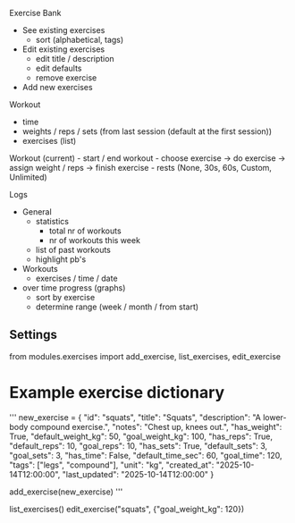 Exercise Bank
- See existing exercises
	- sort (alphabetical, tags)
- Edit existing exercises
	- edit title / description
	- edit defaults
	- remove exercise
- Add new exercises

Workout
- time
- weights / reps / sets (from last session (default at the first session))
- exercises (list)

Workout (current)
	- start / end workout
    - choose exercise -> do exercise -> assign weight / reps -> finish exercise
    - rests (None, 30s, 60s, Custom, Unlimited)


Logs
- General
    - statistics
        - total nr of workouts
        - nr of workouts this week
    - list of past workouts
    - highlight pb's
- Workouts
    - exercises / time / date
- over time progress (graphs)
	- sort by exercise
	- determine range (week / month / from start)

Settings 
-



from modules.exercises import add_exercise, list_exercises, edit_exercise

# Example exercise dictionary
'''
new_exercise = {
    "id": "squats",
    "title": "Squats",
    "description": "A lower-body compound exercise.",
    "notes": "Chest up, knees out.",
    "has_weight": True,
    "default_weight_kg": 50,
    "goal_weight_kg": 100,
    "has_reps": True,
    "default_reps": 10,
    "goal_reps": 10,
    "has_sets": True,
    "default_sets": 3,
    "goal_sets": 3,
    "has_time": False,
    "default_time_sec": 60,
    "goal_time": 120,
    "tags": ["legs", "compound"],
    "unit": "kg",
    "created_at": "2025-10-14T12:00:00",
    "last_updated": "2025-10-14T12:00:00"
}

add_exercise(new_exercise)
'''

list_exercises()
edit_exercise("squats", {"goal_weight_kg": 120})

